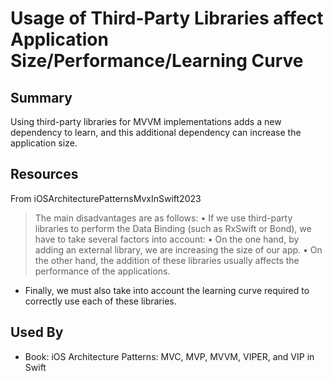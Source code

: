 # Usage of Third-Party Libraries affect Application Size/Performance/Learning Curve

## Summary
Using third-party libraries for MVVM implementations adds a new dependency to learn, and this additional dependency can increase the application size.

## Resources
From iOSArchitecturePatternsMvxInSwift2023
> The main disadvantages are as follows:
• If we use third-party libraries to perform the Data
Binding (such as RxSwift or Bond), we have to take
several factors into account:
• On the one hand, by adding an external library, we
are increasing the size of our app.
• On the other hand, the addition of these libraries
usually affects the performance of the applications.
* Finally, we must also take into account the learning
curve required to correctly use each of these
libraries.


## Used By
* Book: iOS Architecture Patterns: MVC, MVP, MVVM, VIPER, and VIP in Swift

